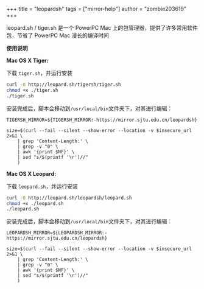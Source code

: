 +++
title = "leopardsh"
tags = ["mirror-help"]
author = "zombie203619"
+++

leopard.sh / tiger.sh 是一个 PowerPC Mac 上的包管理器，提供了许多常用软件包，节省了 PowerPC Mac 漫长的编译时间

**使用说明**

**Mac OS X Tiger:**

下载 `tiger.sh`，并运行安装

```bash
curl -O http://leopard.sh/tigersh/tiger.sh
chmod +x ./tiger.sh
./tiger.sh
```

安装完成后，脚本会移动到`/usr/local/bin`文件夹下，对其进行编辑：

```
TIGERSH_MIRROR=${TIGERSH_MIRROR:-https://mirror.sjtu.edu.cn/leopardsh}
```

```
size=$(curl --fail --silent --show-error --location -v $insecure_url 2>&1 \
    | grep 'Content-Length:' \
    | grep -v "0" \
    | awk '{print $NF}' \
    | sed "s/$(printf '\r')//"
    )
```

**Mac OS X Leopard:**

下载 `leopard.sh`，并运行安装

```bash
curl -O http://leopard.sh/leopardsh/leopard.sh
chmod +x ./leopard.sh
./leopard.sh
```

安装完成后，脚本会移动到`/usr/local/bin`文件夹下，对其进行编辑：

```
LEOPARDSH_MIRROR=${LEOPARDSH_MIRROR:-https://mirror.sjtu.edu.cn/leopardsh}
```

```
size=$(curl --fail --silent --show-error --location -v $insecure_url 2>&1 \
    | grep 'Content-Length:' \
    | grep -v "0" \
    | awk '{print $NF}' \
    | sed "s/$(printf '\r')//"
    )
```


